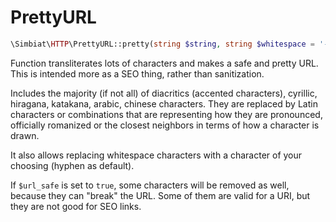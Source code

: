 # PrettyURL

```php
\Simbiat\HTTP\PrettyURL::pretty(string $string, string $whitespace = '-', bool $url_safe = true);
```

Function transliterates lots of characters and makes a safe and pretty URL. This is intended more as a SEO thing, rather than sanitization.

Includes the majority (if not all) of diacritics (accented characters), cyrillic, hiragana, katakana, arabic, chinese characters. They are replaced by Latin characters or combinations that are representing how they are pronounced, officially romanized or the closest neighbors in terms of how a character is drawn.

It also allows replacing whitespace characters with a character of your choosing (hyphen as default).

If `$url_safe` is set to `true`, some characters will be removed as well, because they can "break" the URL. Some of them are valid for a URI, but they are not good for SEO links.

